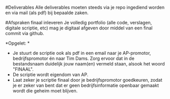 #Deliverables
Alle deliverables moeten steeds via je repo ingediend worden en via mail (als pdf) bij bepaalde zaken.

#Afspraken finaal inleveren
Je volledig portfolio (alle code, verslagen, digitale scriptie, etc) mag je digitaal afgeven door middel van een final commit via github.

*Opgelet: *

* Je stuurt de scriptie ook als pdf in een email naar je AP-promotor, bedrijfspromotor én naar Tim Dams.  Zorg ervoor dat in de bestandsnaam duidelijk jouw naam(en) vermeld staan, alsook het woord "FINAAL".
* De scriptie wordt eigendom van AP.
* Laat zeker je scriptie finaal door je bedrijfspromotor goedkeuren, zodat je er zeker van bent dat er geen bedrijfsinformatie openbaar gemaakt wordt die geheim moet blijven.

